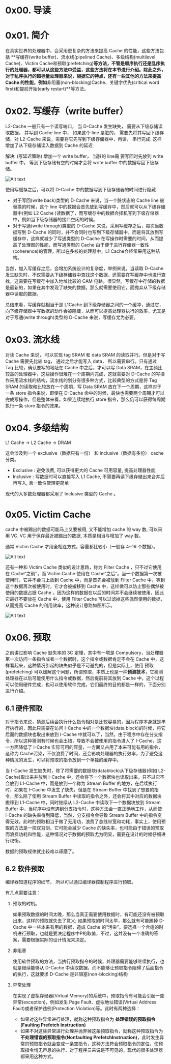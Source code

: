# 0x00. 导读

# 0x01. 简介

在真实世界的处理器中，会采用更复杂的方法来提高 Cache 的性能，这些方法包括 **写缓存(write buffer)、流水线(pipelined Cache)、多级结构(multilevel Cache)、Victim Cache和预取(prefetching)**等方法，不管是顺序执行还是乱序执行的处理器，都可以从这些方法中受益，这些方法将在本节进行介绍。除此之外，对于乱序执行的超标量处理器来说，根据它的特点，还有一些其他的方法来提高 Cache 的性能，例如**非阻塞(non-blocking)Cache、关键字优先(critical word first)和提前开始(early restart)**等方法。

# 0x02. 写缓存（write buffer）

L2-Cache 一般只有一个读写端口， 当 D-Cache 发生缺失， 需要从下级存储读取数据， 并写到 Cache line 中， 如果这个 line 是脏的， 需要先将其写回下级存储，对 L2-Cache 来说，需要将它先写到下级存储器中，再读， 串行完成. 这样增加了从下级存储读入数据到 Cache 的延迟

解决: (写延迟策略) 增加一个 write buffer， 当脏的 line需 要写回时先放到 write buffer 中， 等到下级存储有空的时候才会将 write buffer 中的数据写回下级存储。

![Alt text](../../pic/linux/memory/write_buffer.png)

使用写缓存之后，可以将 D-Cache 中的数据写到下级存储器的时间进行隐藏
- 对于写回(write back)类型的 D-Cache 来说，当一个脏状态的 Cache line 被替换的时候，这个 line 中的数据会首先放到写缓存中，然后就可以从下级存储器中(例如 L2 Cache )读数据了，而写缓存中的数据会择机写到下级存储器中，例如当下级存储器的接口空闲的时候。
- 对于写通(write through)类型的 D-Cache 来说，采用写缓存之后，每次当数据写到 D-Cache 的同时，并不会同时也写到下级存储器中，而是将其放到写缓存中，这样就减少了写通类型的 D-Cache 在写操作时需要的时间，从而提高了处理器的性能，而写通类型的 Cache 由于便于进行存储器一致性(coherence)的管理，所以在多核的处理器中，L1 Cache会经常采用这种结构。

当然，加入写缓存之后，会增加系统设计的复杂度，举例来说，当读取 D-Cache 发生缺失时，不仅需要从下级存储器中查找这个数据，还需要在写缓存中也进行查找，这需要在写缓存中加入地址比较的 CAM 电路，很显然，写缓存中存储的数据是最新的，如果在其中发现了缺失的数据，那么就需要使用它，而抛弃从下级存储器中读取的数据。

总结来看，写缓存就相当于是 L1Cache 到下级存储器之间的一个缓冲，通过它，向下级存储器中写数据的动作会被隐藏，从而可以提高处理器执行的效率，尤其是对于写通(write through)类型的 D-Cache 来说，写缓存尤为必要。

# 0x03. 流水线

对读 Cache 来说， 可以实现 tag SRAM 和 data SRAM 的读取并行。但是对于写 Cache 需要先比较 tag， 通过之后才能写入 data， 所以需要串行。只有通过 Tag 比较，确认要写的地址在 Cache 中之后，才可以写 Data SRAM，在主频比较高的处理器中，这些操作很难在一个周期内完成，这就需要对 D-Cache 的写操作采用流水线的结构，流水线的划分有很多种方式，比较典型的方式是将 Tag SRAM 的读取和比较放在一个周期，写 Data SRAM 放在下一个周期，这样对于一条 store 指令来说，即使在 D-Cache 命中的时候，最快也需要两个周期才可以完成写操作，但是整体来看，如果连续地执行 store 指令，那么仍可以获得每周期执行一条 store 指令的效果。

# 0x04. 多级结构

L1 Cache -> L2 Cache -> DRAM

这会涉及到一个 exclusive（数据只有一份） 和 inclusive（数据有多份） cache 分类。
- Exclusive : 避免浪费, 可以获得更大的 Cache 可用容量, 提高处理器性能
- Inclusive : 写数据时可以直接写入 L1 Cache, 不需要再读下级存储出来合并后再写入, 且一致性管理更简单

现代的大多数处理器都采用了 Inclusive 类型的 Cache 。

# 0x05. Victim Cache

cache 中被踢出的数据可能马上又要被用, 又不能增加 cache 的 way 数, 可以采用 VC. VC 用于保存最近被踢出的数据, 本质是相当与增加了 way 数。

通常 Victim Cache 才用全相连方式，容量都比较小（一般存 4~16 个数据）。

![Alt text](../../pic/linux/memory/victim_cache.png)

还有一种和 Victim Cache 类似的设计思路，称为 Filter Cache ，只不过它使用在 Cache“之前”，而 Victim Cache 使用在 Cache“之后”。当一个数据第一次被使用时，它并不会马上放到 Cache 中，而是首先会被放到 Filter Cache 中，等到这个数据再次被使用时，它才会被搬移到 Cache 中，这样做可以防止那些偶然被使用的数据占据 Cache ，因为这样的数据在以后的时间并不会继续被使用，因此它最好不要放在 Cache 中，使用 Filter Cache 可以过滤掉这些偶然使用的数据，从而提高 Cache 的利用效率，这种设计思路如图所示。

![Alt text](../../pic/linux/memory/filter_cache.png)

# 0x06. 预取

之前讲过影响 Cache 缺失率的 3C 定理，其中有一项是 Compulsory，当处理器第一次访问一条指令或者一个数据时，这个指令或数据肯定不会在 Cache 中，这样看起来，这种情况引起的缺失似乎是不可避免的，但是实际上，使用 预取(prefetching) 可以缓解这个问题，所谓预取，本质上也是一种**预测技术**，它猜测处理器在以后可能使用什么指令或数据，然后提前将其放到 Cache 中，这个过程可以使用硬件完成，也可以使用软件完成，它们最终的目的都是一样的，下面分别进行介绍。

## 6.1 硬件预取

对于指令来说，猜测后续会执行什么指令相对是比较容易的，因为程序本身就是串行执行的，因此只需要在访问 I-Cache 中的一个数据块(data block)的时候，将它后面的数据块也取出来放到 I-Cache 中就可以了，当然，由于程序中存在分支指令，所以这种猜测有时候也会出错，导致不会被使用的指令进人了 I-Cache，这一方面降低了 I-Cache 实际可用的容量，一方面又占用了本来可能有用的指令，这称为 Cache污染，不仅浪费了时间，还会影响处理器的执行效率，为了避免这种情况的发生，可以将预取的指令放到一个单独的缓存中。

当 I-Cache 发生缺失时，除了将需要的数据块(datablock)从下级存储器(例如 L2-Cache)取出来并放到 I-Cache 中，还会将下一个数据块也读取出来，只不过它不会放到 L1-Cache 中，而是放到一个称为 Stream Buffer 的地方，在后续执行时，如果在 I-Cache 中发生了缺失，但是在 Stream Buffer 中找到了想要的指令，那么除了使用 Stream Buffer 中读取的指令之外，还会将其中对应的数据块搬移到 L1-Cache 中，同时继续从 L2-Cache 中读取下一个数据块放到 Stream Buffer 中，当程序中没有遇到分支指令时，这种方法会一直正确地工作，从而使 I-Cache 的缺失率得到降低，当然，分支指令会导致 Stream Buffer 中的指令变得无效，此时的预取相当于做了无用功，浪费了总线带宽和功耗，事实上，使用预取的方法是一把双刃剑，它可能会减少 Cache 的缺失率，也可能由于错误的预取而浪费功耗和性能，这种情况对于数据的预取尤为明显，需要在设计的时候仔细进行权衡。

数据的预取规律就比较难以琢磨了。

## 6.2 软件预取

编译器知道程序的细节， 所以可以通过编译器控制程序进行预取。

有几点需要注意：

1. 预取的时机。
   
   如果预取数据的时间太晚，那么当真正需要使用数据时，有可能还没有被预取出来，这样的预取就失去了意义;
   如果预取的时间太早，那么就有可能踢掉 D-Cache 中一些本来有用的数据，造成 Cache 的“污染”。要选择一个合适的时机进行预取，也就是要决定程序中P的取值，不过，这并没有一个准确的答案，需要根据实际的设计情况来决定。

2. 非阻塞
   
   使用软件预取的方法，当执行预取指令的时候，处理器需要能够继续执行，也就是继续能够从 D-Cache 中读取数据，而不能够让预取指令阻碍了后面指令的执行，这就要求 D-Cache 是非阻塞(non-blocking)结构

3. 异常处理
   
   在实现了虚拟存储器(Virtual Memory)的系统中，预取指令有可能会引起一些异常(exception)，例如发生 Page Fault、虚拟地址错误(Virtual Address Fault)或者保护违例(Protection Violation)等。此时有两种选择：
   - 如果对这些异常进行处理，就称这种预取指令为 **处理错误的预取指令(Faulting Prefetch Instruction)**
   - 如果不对这些异常进行处理并抛弃掉这条预取指令，就称这种预取指令为 **不处理错误的预取指令(Nonfaulting PrefetchInstruction)**，此时发生异常的预取指令就会变成一条空指令，这种方法符合预取指令的定位，使预取指令悄无声息的执行，对于程序员来说是不可见的，现代的很多处理器都采用这种方式。